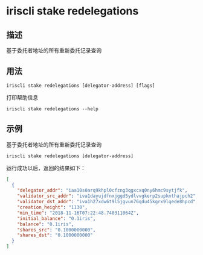 # iriscli stake redelegations

## 描述

基于委托者地址的所有重新委托记录查询

## 用法

```
iriscli stake redelegations [delegator-address] [flags]
```
打印帮助信息
```
iriscli stake redelegations --help
```

## 示例

基于委托者地址的所有重新委托记录查询
```
iriscli stake redelegations [delegator-address]
```

运行成功以后，返回的结果如下：

```json
[
  {
    "delegator_addr": "iaa10s0arq9khpl0cfzng3qgxcxq0ny6hmc9sytjfk",
    "validator_src_addr": "iva1dayujdfnxjggd5ydlvvgkerp2supknthajpch2",
    "validator_dst_addr": "iva1h27xdw6t9l5jgvun76qdu45kgrx9lqede8hpcd",
    "creation_height": "1130",
    "min_time": "2018-11-16T07:22:48.740311064Z",
    "initial_balance": "0.1iris",
    "balance": "0.1iris",
    "shares_src": "0.1000000000",
    "shares_dst": "0.1000000000"
  }
]
```
